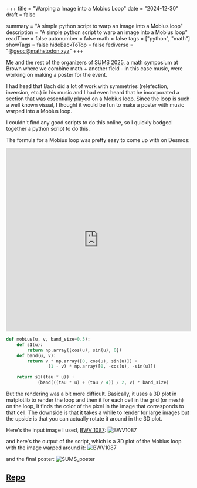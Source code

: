 +++
title = "Warping a Image into a Mobius Loop"
date = "2024-12-30"
draft = false

summary = "A simple python script to warp an image into a Mobius loop"
description = "A simple python script to warp an image into a Mobius loop"
readTime = false
autonumber = false
math = false
tags = ["python", "math"]
showTags = false
hideBackToTop = false
fediverse = "@geoc@mathstodon.xyz"
+++

Me and the rest of the organizers of [SUMS 2025](https://sites.google.com/brown.edu/sums), a math symposium at Brown where we combine math + another field - in this case music, were working on making a poster for the event. 

I had head that Bach did a lot of work with symmetries (relefection, inversion, etc.) in his music and I had even heard that he incorporated a section that was essentially played on a Mobius loop. Since the loop is such a well known visual, I thought it would be fun to make a poster with music warped into a Mobius loop.

I couldn't find any good scripts to do this online, so I quickly bodged together a python script to do this.

The formula for a Mobius loop was pretty easy to come up with on Desmos:

<div align="center">

<iframe src="https://www.desmos.com/3d/gkjg1csncs?embed" width="100%" height="500" frameborder="0"></iframe>

</div>

```python
def mobius(u, v, band_size=0.5):
    def s1(u):
        return np.array([cos(u), sin(u), 0])
    def band(u, v):
        return v * np.array([0, cos(u), sin(u)]) + 
                (1 - v) * np.array([0, -cos(u), -sin(u)])

    return s1((tau * u)) + 
            (band(((tau * u) + (tau / 4)) / 2, v) * band_size)
```

But the rendering was a bit more difficult. Basically, it uses a 3D plot in matplotlib to render the loop and then it for each cell in the grid (or mesh) on the loop, it finds the color of the pixel in the image that corresponds to that cell. The downside is that it takes a while to render for large images but the upside is that you can actually rotate it around in the 3D plot.

<!-- ```python
    def render(self, elev=25, azim=-45, perspective=0.8, zoom=2.2, image_shift=0, res_factor=1, transparent=False, save=True):
        u, v = np.linspace(image_shift, 1 + image_shift, self.image_size[0] // res_factor), np.linspace(0, 1, self.image_size[0] // res_factor)
        u, v = np.meshgrid(u, v)

        coords = np.array([self(u_i, v_j) for u_i, v_j in zip(u.flatten(), v.flatten())])
        x, y, z = coords[:, 0].reshape(u.shape), coords[:, 1].reshape(u.shape), coords[:, 2].reshape(u.shape)

        u_img = (u * (self.image_array.shape[1] - 1)).astype(int)
        v_img = (v * (self.image_array.shape[0] - 1)).astype(int)
        colors = self.image_array[v_img % self.image_array.shape[0], u_img % self.image_array.shape[1]]

        if transparent:
            brightness = np.mean(colors, axis=-1)
            alpha = (brightness * 0.9)
            alpha = np.clip(alpha, 0.2, 1.0)
            colors = np.dstack((colors, alpha))
        else:
            colors = np.clip(colors, 0, 1)

        fig = plt.figure(figsize=(10, 10))
        ax = fig.add_subplot(111, projection='3d')

        mobius_loop = ax.plot_surface(x, y, z, facecolors=colors, rstride=1, cstride=1, antialiased=True, shade=True)

        ax.view_init(elev=elev, azim=azim)

        max_range = np.array([x.max() - x.min(), y.max() - y.min(), z.max() - z.min()]).max()
        mid = lambda coord: (coord.max() + coord.min()) / 2
        mid_x, mid_y, mid_z = mid(x), mid(y), mid(z) 

        scale = perspective / zoom
        ax.set_xlim(mid_x - max_range * scale, mid_x + max_range * scale)
        ax.set_ylim(mid_y - max_range * scale, mid_y + max_range * scale)
        ax.set_zlim(mid_z - max_range * scale, mid_z + max_range * scale)

        ax.axis('off')
        plt.show()

        if save:
            plt.savefig('mobius_strip_render.png', transparent=True, dpi=400)
``` -->

Here's the input image I used, [BWV 1087](https://youtu.be/WeWXmNy-Q7E?t=53):
![BWV1087](BWV1087.jpg)

and here's the output of the script, which is a 3D plot of the Mobius loop with the image warped around it:
![BWV1087](mobius_strip_render.png)

and the final poster:
![SUMS_poster](sums_poster.png)

<h2><a href="https://github.com/Geoc2022/IMG_to_Mobius_Loop">Repo</a> </h2>